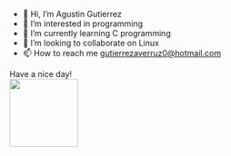 - 👋 Hi, I’m Agustin Gutierrez
- 👀 I’m interested in programming
- 🌱 I’m currently learning C programming
- 💞️ I’m looking to collaborate on Linux
- 📫 How to reach me gutierrezaverruz0@hotmail.com

Have a nice day!
<br>
<img height="120" src="https://github.com/AgustinGutierrez0/AgustinGutierrez0/blob/main/contributions.svg"/>
<br>
<!---
AgustinGutierrez0/AgustinGutierrez0 is a ✨ special ✨ repository because its `README.md` (this file) appears on your GitHub profile.
You can click the Preview link to take a look at your changes.
--->
